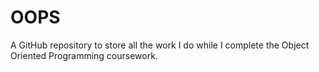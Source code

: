# OOPS
A GitHub repository to store all the work I do while I complete the Object Oriented Programming coursework.
